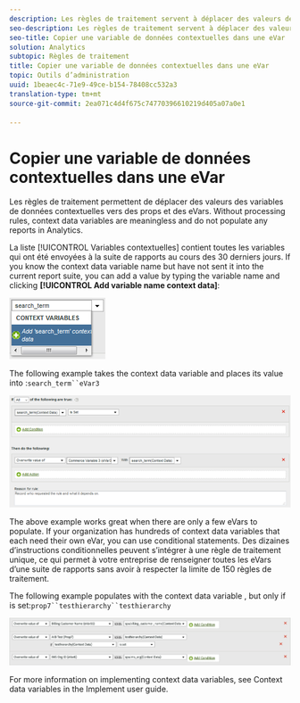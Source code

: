 ```yaml
---
description: Les règles de traitement servent à déplacer des valeurs des variables Données contextuelles vers des props et des eVars.
seo-description: Les règles de traitement servent à déplacer des valeurs des variables Données contextuelles vers des props et des eVars.
seo-title: Copier une variable de données contextuelles dans une eVar
solution: Analytics
subtopic: Règles de traitement
title: Copier une variable de données contextuelles dans une eVar
topic: Outils d’administration
uuid: 1beaec4c-71e9-49ce-b154-78408cc532a3
translation-type: tm+mt
source-git-commit: 2ea071c4d4f675c74770396610219d405a07a0e1

---
```



# Copier une variable de données contextuelles dans une eVar

Les règles de traitement permettent de déplacer des valeurs des variables de données contextuelles vers des props et des eVars. Without processing rules, context data variables are meaningless and do not populate any reports in Analytics.

La liste [!UICONTROL Variables contextuelles] contient toutes les variables qui ont été envoyées à la suite de rapports au cours des 30 derniers jours. If you know the context data variable name but have not sent it into the current report suite, you can add a value by typing the variable name and clicking **[!UICONTROL Add variable name context data]**:

![Ajouter](assets/add-context-variable.png)

The following example takes the  context data variable and places its value into :`search_term``eVar3`

![Définir](assets/set-context-data.png)

The above example works great when there are only a few eVars to populate. If your organization has hundreds of context data variables that each need their own eVar, you can use conditional statements. Des dizaines d’instructions conditionnelles peuvent s’intégrer à une règle de traitement unique, ce qui permet à votre entreprise de renseigner toutes les eVars d’une suite de rapports sans avoir à respecter la limite de 150 règles de traitement.

The following example populates  with the context data variable , but only if  is set:`prop7``testhierarchy``testhierarchy`

![Conditionnel](assets/add-conditional.png)

For more information on implementing context data variables, see Context data variables in the Implement user guide.[](../../../../implement/js-implementation/c-variables/context-data-variables.md)
